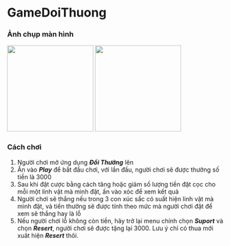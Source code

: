 # GameDoiThuong

### **Ảnh chụp màn hình**
<img src="https://user-images.githubusercontent.com/15797477/41968685-5e935426-7a2f-11e8-986b-1a38b9197d9d.png" width="200">
<img src="https://user-images.githubusercontent.com/15797477/41968686-5ed34da6-7a2f-11e8-9bae-d78b76d8616f.png" width="200">


### **Cách chơi**
1. Người chơi mở ứng dụng _**Đổi Thưởng**_ lên
2. Ấn vào _**Play**_ để bắt đầu chơi, với lần đầu, người chơi sẽ được thưởng số tiền là 3000
3. Sau khi đặt cược bằng cách tăng hoặc giảm số lượng tiền đặt cọc cho mỗi một linh vật mà mình đặt, ấn vào xóc để xem kết quả
4. Người chơi sẽ thắng nếu trong 3 con xúc sắc có suất hiện linh vật mà mình đặt, và tiền thưởng sẽ được tính theo mức mà người chơi đặt để xem sẽ thắng hay là lỗ
5. Nếu người chơi lỗ không còn tiền, hãy trở lại menu chính chọn _**Suport**_ và chọn _**Resert**_, người chơi sẽ được tặng lại 3000. Lưu ý chỉ có thua mới xuât hiện _**Resert**_ thôi.
